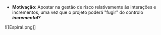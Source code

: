 - **Motivação**: Apostar na gestão de risco relativamente às interações e incrementos, uma vez que o projeto poderá "fugir" do controlo ***incremental?***

![[Espiral.png]]

